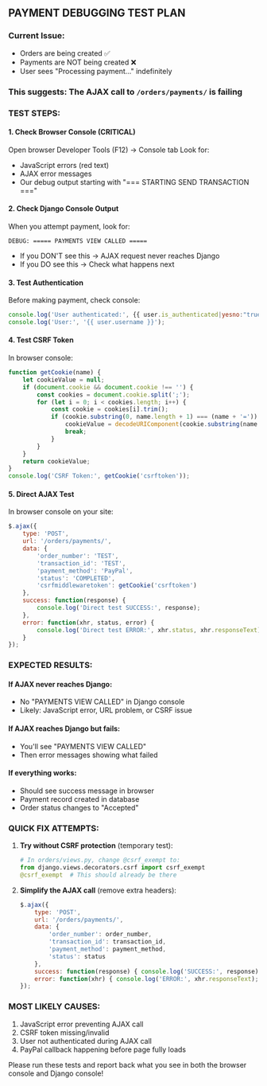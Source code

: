 ## PAYMENT DEBUGGING TEST PLAN

### Current Issue:
- Orders are being created ✅
- Payments are NOT being created ❌
- User sees "Processing payment..." indefinitely

### This suggests: The AJAX call to `/orders/payments/` is failing

### TEST STEPS:

#### 1. Check Browser Console (CRITICAL)
Open browser Developer Tools (F12) → Console tab
Look for:
- JavaScript errors (red text)
- AJAX error messages
- Our debug output starting with "=== STARTING SEND TRANSACTION ==="

#### 2. Check Django Console Output
When you attempt payment, look for:
```
DEBUG: ===== PAYMENTS VIEW CALLED =====
```
- If you DON'T see this → AJAX request never reaches Django
- If you DO see this → Check what happens next

#### 3. Test Authentication
Before making payment, check console:
```javascript
console.log('User authenticated:', {{ user.is_authenticated|yesno:"true,false" }});
console.log('User:', '{{ user.username }}');
```

#### 4. Test CSRF Token
In browser console:
```javascript
function getCookie(name) {
    let cookieValue = null;
    if (document.cookie && document.cookie !== '') {
        const cookies = document.cookie.split(';');
        for (let i = 0; i < cookies.length; i++) {
            const cookie = cookies[i].trim();
            if (cookie.substring(0, name.length + 1) === (name + '=')) {
                cookieValue = decodeURIComponent(cookie.substring(name.length + 1));
                break;
            }
        }
    }
    return cookieValue;
}
console.log('CSRF Token:', getCookie('csrftoken'));
```

#### 5. Direct AJAX Test
In browser console on your site:
```javascript
$.ajax({
    type: 'POST',
    url: '/orders/payments/',
    data: {
        'order_number': 'TEST',
        'transaction_id': 'TEST',
        'payment_method': 'PayPal',
        'status': 'COMPLETED',
        'csrfmiddlewaretoken': getCookie('csrftoken')
    },
    success: function(response) {
        console.log('Direct test SUCCESS:', response);
    },
    error: function(xhr, status, error) {
        console.log('Direct test ERROR:', xhr.status, xhr.responseText);
    }
});
```

### EXPECTED RESULTS:

#### If AJAX never reaches Django:
- No "PAYMENTS VIEW CALLED" in Django console
- Likely: JavaScript error, URL problem, or CSRF issue

#### If AJAX reaches Django but fails:
- You'll see "PAYMENTS VIEW CALLED" 
- Then error messages showing what failed

#### If everything works:
- Should see success message in browser
- Payment record created in database
- Order status changes to "Accepted"

### QUICK FIX ATTEMPTS:

1. **Try without CSRF protection** (temporary test):
   ```python
   # In orders/views.py, change @csrf_exempt to:
   from django.views.decorators.csrf import csrf_exempt
   @csrf_exempt  # This should already be there
   ```

2. **Simplify the AJAX call** (remove extra headers):
   ```javascript
   $.ajax({
       type: 'POST',
       url: '/orders/payments/',
       data: {
           'order_number': order_number,
           'transaction_id': transaction_id,
           'payment_method': payment_method,
           'status': status
       },
       success: function(response) { console.log('SUCCESS:', response); },
       error: function(xhr) { console.log('ERROR:', xhr.responseText); }
   });
   ```

### MOST LIKELY CAUSES:
1. JavaScript error preventing AJAX call
2. CSRF token missing/invalid
3. User not authenticated during AJAX call
4. PayPal callback happening before page fully loads

Please run these tests and report back what you see in both the browser console and Django console!
